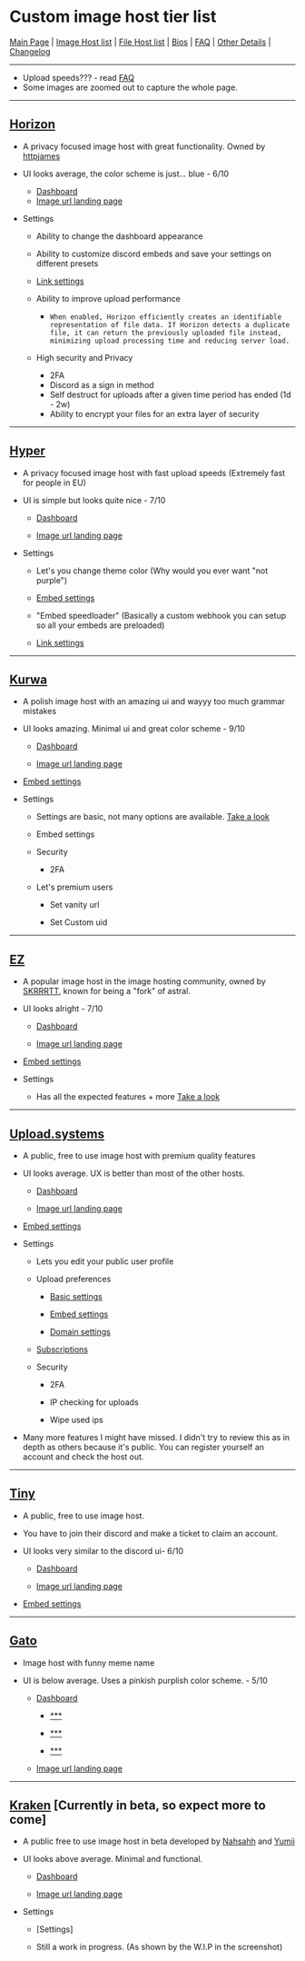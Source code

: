 # **Custom image host tier list**

[Main Page](index.md) | [Image Host list](imagehosts.md) | [File Host list](filehosts.md) | [Bios](bios.md) | [FAQ](faq.md) | [Other Details](other_things.md) | [Changelog](changelog.md)

---

- Upload speeds??? - read [FAQ](faq.md)
- Some images are zoomed out to capture the whole page.

---

## [Horizon](https://horizon.pics)

- A privacy focused image host with great functionality. Owned by [httpjames](https://httpjames.space/)

- UI looks average, the color scheme is just... blue - 6/10
  - [Dashboard](https://cdn.horizon.pics/%E2%80%8D%E2%80%8C%E2%80%8D%E2%80%8D%E2%81%A0%E2%80%8C%E2%80%8C%E2%81%A0%E2%80%8C%E2%80%8C%E2%80%8C%E2%80%8B%E2%80%8B%E2%81%A0%E2%80%8D%E2%80%8C%E2%80%8D%E2%81%A0%E2%80%8B%E2%80%8C.png)
  - [Image url landing page](https://you-are-s.us/‍‌‍‍⁠‌‌⁠‌‌‌​​⁠‍‌‍⁠​‌)
- Settings
  - Ability to change the dashboard appearance
  - Ability to customize discord embeds and save your settings on different presets
  - [Link settings](https://you-are-s.us/⁠‌‍⁠​‍‍​​​‍‌⁠‌‍‌‌​‌​)
  - Ability to improve upload performance
    - ```
      When enabled, Horizon efficiently creates an identifiable representation of file data. If Horizon detects a duplicate file, it can return the previously uploaded file instead, minimizing upload processing time and reducing server load.
      ```
      
  - High security and Privacy
    - 2FA
    - Discord as a sign in method
    - Self destruct for uploads after a given time period has ended (1d - 2w)
    - Ability to encrypt your files for an extra layer of security

---

## [Hyper](https://hyper.pics)

- A privacy focused image host with fast upload speeds (Extremely fast for people in EU)
  
- UI is simple but looks quite nice - 7/10
  
  - [Dashboard](https://files.hyper.pics/hyper/GiXoN3cE8C.png​​⁠⁠‍‍⁠‌‌‌​‌​⁠‌​‌‌‌​‌⁠‍⁠​)
    
  - [Image url landing page](https://sussy.amog-us.host/i/​​⁠⁠‍‍⁠‌‌‌​‌​⁠‌​‌‌‌​‌⁠‍⁠​)
    
- Settings
  
  - Let's you change theme color (Why would you ever want "not purple")
    
  - [Embed settings](https://sussy.amog-us.host/i/‍‌‍​‌⁠‍​‍⁠‌⁠⁠⁠‍⁠‌⁠​‌⁠‌‍‌​)
    
  - "Embed speedloader" (Basically a custom webhook you can setup so all your embeds are preloaded)
    
  - [Link settings](https://sussy.amog-us.host/i/‍‍‌​‍‍​⁠⁠​​⁠⁠‍‌‍‍‍‌‍‌​‍‍​)
    

---

## [Kurwa](https://kurwa.club)

- A polish image host with an amazing ui and wayyy too much grammar mistakes
  
- UI looks amazing. Minimal ui and great color scheme - 9/10
  
  - [Dashboard](https://cdn.kurwa.club/files/kZge0.png)
    
  - [Image url landing page](https://kurwa.club/u/‌‌‌‌​​‌‌​​‌‌‌‌​​‌‌​​‌​​​​​​​‌​​​‌‌​‌‌‌​​​‌‌​‌‌​​‌‌​​​‌‌‌‌‌​‌​‌‌‌​​​‌‌​​​)
    
- [Embed settings](https://kurwa.club/u/‌​‌‌​‌​​‌‌‌‌‌‌‌‌​​​‌​​‌‌​​​‌​​‌​‌‌​​​‌​‌​‌‌​​‌​​​‌‌‌​‌‌​​​​‌‌​​‌​‌‌​‌​​‌)
  
- Settings
  
  - Settings are basic, not many options are available. [Take a look](https://kurwa.club/u/​‌‌​‌‌​​‌​​‌​‌‌‌​​​​​​‌‌​‌​​​‌​‌​‌​‌​​‌​‌​‌​‌‌‌‌‌‌‌‌​​​‌‌‌‌​​‌‌​‌​​​‌‌​​)
    
  - Embed settings
    
  - Security
    
    - 2FA
  - Let's premium users
    
    - Set vanity url
      
    - Set Custom uid
      

---

## [EZ](https://e-z.host)

- A popular image host in the image hosting community, owned by [SKRRRTT](skrrrtt.cool/), known for being a "fork" of astral.
  
- UI looks alright - 7/10
  
  - [Dashboard](https://cdn.e-z.host/e-zimagehosting/2c5d7a6d-ea79-4c60-b8d3-e2391db11e8d/c0bfbb19.png)
    
  - [Image url landing page](https://sussy.amongware.net/download/​‍‌‍​​⁠⁠​⁠‍​​‍⁠‌‌‍⁠⁠⁠‌‍‍‍⁠‍⁠‍​​)
    
- [Embed settings](https://sussy.amongware.net/download/‍‌​‍‍‍‌​‌‍‌​⁠⁠⁠‌​⁠​‌⁠⁠​​​⁠​⁠‌⁠​)
  
- Settings
  
  - Has all the expected features + more [Take a look](https://sussy.amongware.net/download/⁠​⁠​⁠‌​​‌⁠‍⁠‍⁠‌​⁠‌​​‌​‍‍⁠‍⁠‌‌​​)

---

## [Upload.systems](https://upload.systems)

- A public, free to use image host with premium quality features
  
- UI looks average. UX is better than most of the other hosts.
  
  - [Dashboard](https://cdn.upload.systems/uploads/gOltYHWJ.png)
    
  - [Image url landing page](https://yummy.burgir.xyz/​‌‌​​‌‌‌​‌​​‌‌‌‌​‌‌​‌‌​​​‌‌‌​‌​​​‌​‌‌​​‌​‌​​‌​​​​‌​‌​‌‌‌​‌​​‌​‌​)
    
- [Embed settings](https://yummy.burgir.xyz/​​‌‌​‌‌‌​‌​​‌‌‌‌​‌‌​​​​‌​‌‌​​​​‌​​‌‌​​‌​​​‌‌‌​​‌​‌‌‌​‌‌‌​‌‌‌​​​​)
  
- Settings
  
  - Lets you edit your public user profile
    
  - Upload preferences
    
    - [Basic settings](https://yummy.burgir.xyz/​​‌‌​​​‌​‌​‌​‌​​​​‌‌‌​​​​‌‌​‌​​‌​‌​‌​​​‌​‌​‌​‌​​​‌​​‌‌​​​‌​‌​​‌‌)
      
    - [Embed settings](https://yummy.burgir.xyz/​‌​​​​‌‌​‌​​‌‌​​​‌‌​‌‌‌‌​‌‌‌​​​​​​‌‌​​​‌​‌​‌​​​‌​‌​‌​​​‌​‌‌​​​‌‌)
      
    - [Domain settings](https://yummy.burgir.xyz/​‌​‌‌​‌​​‌‌​‌​‌‌​​‌‌​‌​​​‌​​​‌‌‌​‌‌‌​​​​​‌‌‌​‌‌​​‌​​​‌​‌​‌​​‌‌​​)
      
  - [Subscriptions](https://yummy.burgir.xyz/​‌​‌​​​​​​‌‌‌​​‌​‌‌​‌​​‌​​‌‌​‌‌‌​‌‌‌​​‌​​‌​‌​​​‌​‌‌​​‌​​​‌‌​​​‌‌)
    
  - Security
    
    - 2FA
      
    - IP checking for uploads
      
    - Wipe used ips
      
- Many more features I might have missed. I didn't try to review this as in depth as others because it's public. You can register yourself an account and check the host out.
  

---

## [Tiny](https://tiny.rip)

- A public, free to use image host.
  
- You have to join their discord and make a ticket to claim an account.
  
- UI looks very similar to the discord ui- 6/10
  
  - [Dashboard](https://oracle.vinii.de/i/i/dev_0120_4ca7de464aed11f2c98f660ffca1113825b160bd34da0ec29e3f32ab3ef59162.png)
    
  - [Image url landing page](https://wumpus-fan.club/i/EUTDsMRKGU)
    
- [Embed settings](https://wumpus-fan.club/i/UusB61ZCIk)
  

---

## [Gato](https://gato.host)

- Image host with funny meme name
  
- UI is below average. Uses a pinkish purplish color scheme. - 5/10
  
  - [Dashboard](https://storage.gato.host/62505879d0614b0023bbd746/m9TVyRbCS.png)
    
    - [***](https://storage.gato.host/62505879d0614b0023bbd746/RV_ur1-EF.png)
      
    - [***](https://storage.gato.host/62505879d0614b0023bbd746/LfWPC9YfR.png)
      
    - [***](https://storage.gato.host/62505879d0614b0023bbd746/nRhKZTQ-Q.png)
      
  - [Image url landing page](https://deeznuts.school/​‌‌‌‍‍​‍‍‌‌​​‌‍‍‌​‌‍‌​​​‌‌‍‌‍‌‍​)
    

---

## [Kraken](https://kraken.pics) [Currently in beta, so expect more to come]

- A public free to use image host in beta developed by [Nahsahh](nahsahh.com/) and [Yumii](https://github.com/ian-ok)
  
- UI looks above average. Minimal and functional.
  
  - [Dashboard](https://api.kraken.pics/raw/4a7126ff94784ca1)
    
  - [Image url landing page](https://api.kraken.pics/4a7126ff94784ca1)
    
- Settings
  
  - [Settings]
    
  - Still a work in progress. (As shown by the W.I.P in the screenshot)
